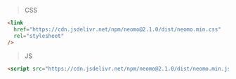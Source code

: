 > CSS

```html
<link
  href="https://cdn.jsdelivr.net/npm/neomo@2.1.0/dist/neomo.min.css"
  rel="stylesheet"
/>
```

> JS

```html
<script src="https://cdn.jsdelivr.net/npm/neomo@2.1.0/dist/neomo.min.js"></script>
```
